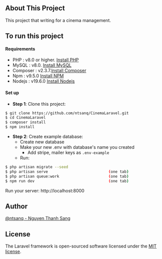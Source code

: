 ## About This Project

This project that writing for a cinema management. 

## To run this project

#### Requirements
- PHP : v8.0 or higher. [Install PHP](https://nextgentips.com/2022/01/31/how-to-install-php-8-1-on-ubuntu-20-04/?noamp=mobile)
- MySQL : v8.0. [Install MySQL](https://www.digitalocean.com/community/tutorials/how-to-install-mysql-on-ubuntu-20-04)
- Composer : v2.3.7.[Install Composer](https://www.digitalocean.com/community/tutorials/how-to-install-and-use-composer-on-ubuntu-20-04)
- Npm : v9.5.0 [Install NPM](https://www.simplified.guide/nodejs/install-in-ubuntu-latest)
- Nodejs : v19.6.0 [Install Nodejs](https://www.simplified.guide/nodejs/install-in-ubuntu-latest)

#### Set up 
- **Step 1**: Clone this project:
```sh  
$ git clone https://github.com/ntsanq/CinemaLaravel.git
$ cd CinemaLaravel
$ composer install
$ npm install
``` 


- **Step 2**: Create example database: <br>
  - Create new database <br>
  - Make your new .env with database's name you created <br>
    -  Add stripe, mailer keys as `.env-example`
  - Run:
```sh  
$ php artisan migrate --seed 
$ php artisan serve                           (one tab)
$ php artisan queue:work                      (one tab)
$ npm run dev                                 (one tab)
``` 


Run your server: http://localhost:8000

## Author
[@ntsanq - Nguyen Thanh Sang](https://github.com/ntsanq)

## License

The Laravel framework is open-sourced software licensed under the [MIT license](https://opensource.org/licenses/MIT).
